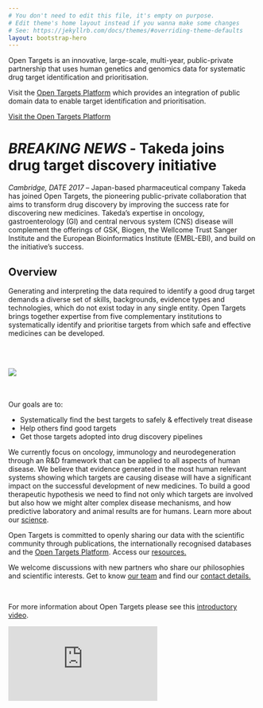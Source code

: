 ```yaml
---
# You don't need to edit this file, it's empty on purpose.
# Edit theme's home layout instead if you wanna make some changes
# See: https://jekyllrb.com/docs/themes/#overriding-theme-defaults
layout: bootstrap-hero
---
```

<!-- <div class="hero">
    <div class="">
        A partnership to transform drug discovery through the systematic identification and prioritisation of targets
    </div>
</div> -->

<!-- Open Targets is a public-private initiative to generate evidence on the validity of therapeutic targets based on genome-scale experiments and analysis. -->Open Targets is an innovative, large-scale, multi-year, public-private partnership that uses human genetics and genomics data for systematic drug target identification and prioritisation.


Visit the [Open Targets Platform](https://www.targetvalidation.org) which provides an integration of public domain data to enable target identification and prioritisation.

<a class="button-small blue_normal" href="https://www.targetvalidation.org">Visit the Open Targets Platform</a>

# *BREAKING NEWS* - Takeda joins drug target discovery initiative
*Cambridge, DATE 2017* – Japan-based pharmaceutical company Takeda has joined Open Targets, the pioneering public-private collaboration that aims to transform drug discovery by improving the success rate for discovering new medicines. Takeda’s expertise in oncology, gastroenterology (GI) and central nervous system (CNS) disease will complement the offerings of GSK, Biogen, the Wellcome Trust Sanger Institute and the European Bioinformatics Institute (EMBL-EBI), and build on the initiative’s success.

## Overview
Generating and interpreting the data required to identify a good drug target demands a diverse set of skills, backgrounds, evidence types and technologies, which do not exist today in any single entity. Open Targets brings together expertise from five complementary institutions to systematically identify and prioritise targets from which safe and effective medicines can be developed.

<br><br>
<div class="image-container">
  <img class="scale" data-scale="best-fit-down" data-align="center" src="{{ site.url }}/assets/images/OpenTargets5Partners.png">
</div>
<br><br> 

Our goals are to:
*	Systematically find the best targets to safely & effectively treat disease
*	Help others find good targets
*	Get those targets adopted into drug discovery pipelines


We currently focus on oncology, immunology and neurodegeneration through an R&D framework that can be applied to all aspects of human disease. We believe that evidence generated in the most human relevant systems showing which targets are causing disease will have a significant impact on the successful development of new medicines. To build a good therapeutic hypothesis we need to find not only which targets are involved but also how we might alter complex disease mechanisms, and how predictive laboratory and animal results are for humans.  Learn more about our [science](science).


Open Targets is committed to openly sharing our data with the scientific community through publications, the internationally recognised databases and the [Open Targets Platform](https://www.targetvalidation.org). Access our [resources.](resources)

We welcome discussions with new partners who share our philosophies and scientific interests.  Get to know [our team](people) and find our [contact details.](contact)

<br>
<p>For more information about Open Targets please see this <a href="https://vimeo.com/186414362">introductory video</a>.</p>
<div class='embed-container'><iframe src='https://player.vimeo.com/video/186414362' frameborder='0' webkitAllowFullScreen mozallowfullscreen allowFullScreen></iframe></div>
